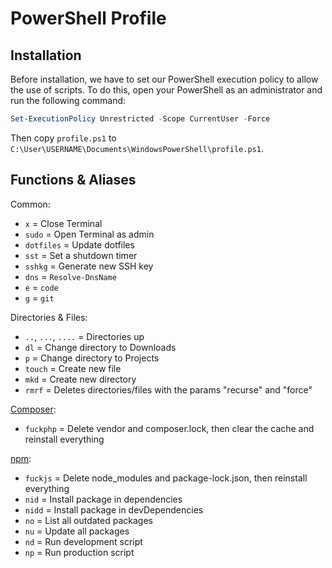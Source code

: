 # PowerShell Profile

## Installation

Before installation, we have to set our PowerShell execution policy to allow the use of scripts.
To do this, open your PowerShell as an administrator and run the following command:

```PowerShell
Set-ExecutionPolicy Unrestricted -Scope CurrentUser -Force
```

Then copy `profile.ps1` to `C:\User\USERNAME\Documents\WindowsPowerShell\profile.ps1`.

## Functions & Aliases

Common:

- `x` = Close Terminal
- `sudo` = Open Terminal as admin
- `dotfiles` = Update dotfiles
- `sst` = Set a shutdown timer
- `sshkg` = Generate new SSH key
- `dns` = `Resolve-DnsName`
- `e` = `code`
- `g` = `git`

Directories & Files:

- `..`, `...`, `....` = Directories up
- `dl` = Change directory to Downloads
- `p` = Change directory to Projects
- `touch` = Create new file
- `mkd` = Create new directory
- `rmrf` = Deletes directories/files with the params "recurse" and "force"

[Composer](https://getcomposer.org/):

- `fuckphp` = Delete vendor and composer.lock, then clear the cache and reinstall everything

[npm](https://www.npmjs.com):

- `fuckjs` = Delete node_modules and package-lock.json, then reinstall everything
- `nid` = Install package in dependencies
- `nidd` = Install package in devDependencies
- `no` = List all outdated packages
- `nu` = Update all packages
- `nd` = Run development script
- `np` = Run production script
